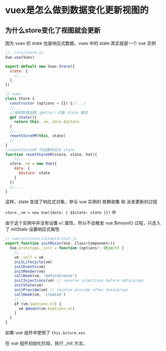 # vuex是怎么做到数据变化更新视图的

## 为什么store变化了视图就会更新

因为 vuex 的 state 也是响应式数据，vuex 中的 state 其实就是一个 vue 实例

```js
// ./src/store.js
Vue.use(Vuex)

export default new Vuex.Store({
  state: {
    //...
  },
})

// vuex
class Store {
  constructor (options = {}) {//...}
  //...
  //使用取值函数（getter）拦截 state 属性
  get state(){
    return this._vm._data.$$state
  }
  //...
  resetStoreVM(this, state)
  //...
}
//resetStoreVM 中设置响应式 state
function resetStoreVM(store, state, hot){
	//...
  store._vm = new Vue({
    data: {
      $$state: state
    }
  })
  //...
}
```

这样，state 变成了响应式对象，参与 vue 实例的 依赖收集 和 派发更新的过程

`store._vm = new Vue({data: { $$state: state }})` 中

由于这个实例中并没有设置 `el` 属性，所以不会触发 vue.$mount() 过程，只走入了 initState 设置响应式属性

```js
// vue\src\core\instance\init.js
export function initMixin(Vue: Class<Component>){
  Vue.prototype._init = function (options?: Object) {
    //...
    vm._self = vm
    initLifecycle(vm)
    initEvents(vm)
    initRender(vm)
    callHook(vm, 'beforeCreate')
    initInjections(vm) // resolve injections before data/props
    initState(vm)
    initProvide(vm) // resolve provide after data/props
    callHook(vm, 'created')
    //...
    if (vm.$options.el) {
      vm.$mount(vm.$options.el)
    }
  }
}
```

如果 vue 组件中使用了  `this.$store.xxx`

在 vue 组件初始化阶段，执行 _init 方法，

